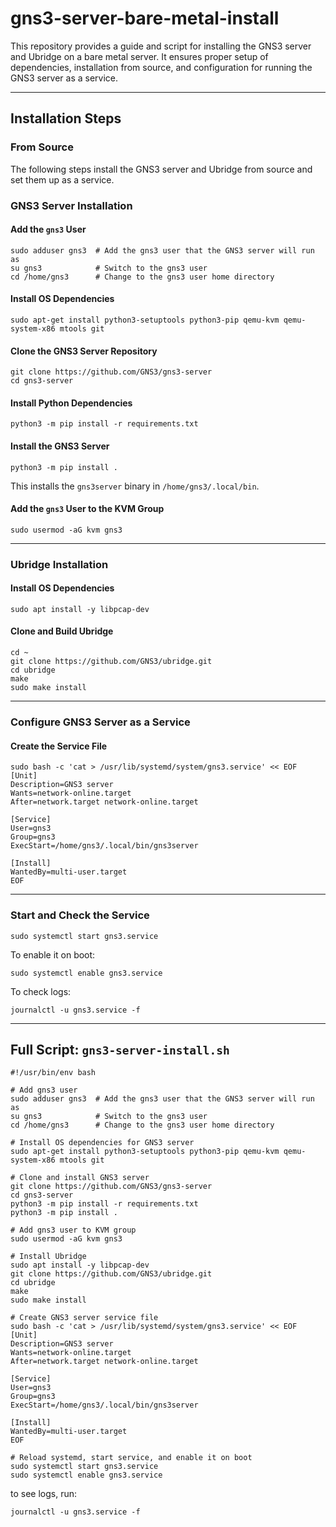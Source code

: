 # gns3-server-bare-metal-install

This repository provides a guide and script for installing the GNS3 server and Ubridge on a bare metal server. It ensures proper setup of dependencies, installation from source, and configuration for running the GNS3 server as a service.

---

## Installation Steps

### From Source
The following steps install the GNS3 server and Ubridge from source and set them up as a service.

### GNS3 Server Installation

#### Add the `gns3` User

```
sudo adduser gns3  # Add the gns3 user that the GNS3 server will run as  
su gns3            # Switch to the gns3 user  
cd /home/gns3      # Change to the gns3 user home directory  
```

#### Install OS Dependencies

```
sudo apt-get install python3-setuptools python3-pip qemu-kvm qemu-system-x86 mtools git  
```

#### Clone the GNS3 Server Repository

```
git clone https://github.com/GNS3/gns3-server  
cd gns3-server  
```

#### Install Python Dependencies

```
python3 -m pip install -r requirements.txt  
```

#### Install the GNS3 Server

```
python3 -m pip install .  
```

This installs the `gns3server` binary in `/home/gns3/.local/bin`.

#### Add the `gns3` User to the KVM Group

```
sudo usermod -aG kvm gns3  
```

---

### Ubridge Installation

#### Install OS Dependencies

```
sudo apt install -y libpcap-dev  
```

#### Clone and Build Ubridge

```
cd ~
git clone https://github.com/GNS3/ubridge.git  
cd ubridge  
make  
sudo make install  
```

---

### Configure GNS3 Server as a Service

#### Create the Service File

```
sudo bash -c 'cat > /usr/lib/systemd/system/gns3.service' << EOF
[Unit]
Description=GNS3 server
Wants=network-online.target
After=network.target network-online.target

[Service]
User=gns3
Group=gns3
ExecStart=/home/gns3/.local/bin/gns3server

[Install]
WantedBy=multi-user.target
EOF
```

---

### Start and Check the Service

```
sudo systemctl start gns3.service  
```

To enable it on boot:
```
sudo systemctl enable gns3.service  
```

To check logs:
```
journalctl -u gns3.service -f  
```

---

## Full Script: `gns3-server-install.sh`

```
#!/usr/bin/env bash

# Add gns3 user
sudo adduser gns3  # Add the gns3 user that the GNS3 server will run as
su gns3            # Switch to the gns3 user
cd /home/gns3      # Change to the gns3 user home directory

# Install OS dependencies for GNS3 server
sudo apt-get install python3-setuptools python3-pip qemu-kvm qemu-system-x86 mtools git

# Clone and install GNS3 server
git clone https://github.com/GNS3/gns3-server
cd gns3-server
python3 -m pip install -r requirements.txt
python3 -m pip install .

# Add gns3 user to KVM group
sudo usermod -aG kvm gns3

# Install Ubridge
sudo apt install -y libpcap-dev
git clone https://github.com/GNS3/ubridge.git
cd ubridge
make
sudo make install

# Create GNS3 server service file
sudo bash -c 'cat > /usr/lib/systemd/system/gns3.service' << EOF
[Unit]
Description=GNS3 server
Wants=network-online.target
After=network.target network-online.target

[Service]
User=gns3
Group=gns3
ExecStart=/home/gns3/.local/bin/gns3server

[Install]
WantedBy=multi-user.target
EOF

# Reload systemd, start service, and enable it on boot
sudo systemctl start gns3.service
sudo systemctl enable gns3.service
```
to see logs, run:
```
journalctl -u gns3.service -f
```

